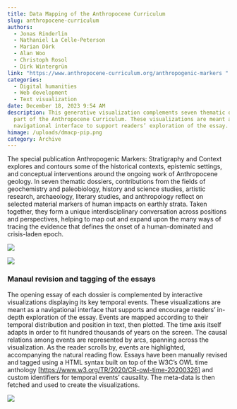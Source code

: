 ```yaml
---
title: Data Mapping of the Anthropocene Curriculum
slug: anthropocene-curriculum
authors:
  - Jonas Rinderlin
  - Nathaniel La Celle-Peterson
  - Marian Dörk
  - Alan Woo
  - Christoph Rosol
  - Dirk Wintergrün
link: "https://www.anthropocene-curriculum.org/anthropogenic-markers "
categories:
  - Digital humanities
  - Web development
  - Text visualization
date: December 18, 2023 9:54 AM
description: This generative visualization complements seven thematic dossiers
  part of the Anthropocene Curriculum. These visualizations are meant as a
  navigational interface to support readers’ exploration of the essay.
himage: /uploads/dmacp-pip.png
category: Archive
---
```

The special publication Anthropogenic Markers: Stratigraphy and Context explores and contours some of the historical contexts, epistemic settings, and conceptual interventions around the ongoing work of Anthropocene geology. In seven thematic dossiers, contributions from the fields of geochemistry and paleobiology, history and science studies, artistic research, archaeology, literary studies, and anthropology reflect on selected material markers of human impacts on earthly strata. Taken together, they form a unique interdisciplinary conversation across positions and perspectives, helping to map out and expand upon the many ways of tracing the evidence that defines the onset of a human-dominated and crisis-laden epoch.

![](/uploads/dmacp-visualization-expanded.png)

![](/uploads/dmacp-visualization-expanded-selected.png)

### Manaul revision and tagging of the essays

The opening essay of each dossier is complemented by interactive visualizations displaying its key temporal events. These visualizations are meant as a navigational interface that supports and encourage readers’ in-depth exploration of the essay. Events are mapped according to their temporal distribution and position in text, then plotted. The time axis itself adapts in order to fit hundred thousands of years on the screen. The causal relations among events are represented by arcs, spanning across the visualization. As the reader scrolls by, events are highlighted, accompanying the natural reading flow. Essays have been manually revised and tagged using a HTML syntax built on top of the W3C’s OWL time anthology \[https://www.w3.org/TR/2020/CR-owl-time-20200326] and custom identifiers for temporal events’ causality. The meta-data is then fetched and used to create the visualizations.

![](/uploads/dmacp-synthax.png)